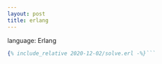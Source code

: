 ```yaml
---
layout: post
title: erlang
---
```


language: Erlang

```erlang
{% include_relative 2020-12-02/solve.erl -%}```

